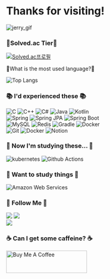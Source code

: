 # Thanks for visiting!

![jerry_gif](https://github.com/SalkCoding/SalkCoding/assets/27879670/e8c27b40-f268-4c41-bac1-4a38f999a34b)


### <g-emoji class="g-emoji" alias="medal_sports" fallback-src="https://github.githubassets.com/images/icons/emoji/unicode/1f3c5.png">🏅</g-emoji>Solved.ac Tier🏅

    
[![Solved.ac프로필](http://mazassumnida.wtf/api/generate_badge?boj=salk1104)](https://solved.ac/salk1104)

🤔What is the most used language?🤔

![Top Langs](https://github-readme-stats-unexpired.vercel.app/api/top-langs/?username=SalkCoding&layout=compact&theme=tokyonight) 

### 📚 I'd experienced these 📚
![C](https://img.shields.io/badge/c-00599C.svg?style=for-the-badge&logo=C&logoColor=white) ![C++](https://img.shields.io/badge/C++-00599C.svg?style=for-the-badge&logo=C%2B%2B&logoColor=white) ![C#](https://img.shields.io/badge/C%23-239120.svg?style=for-the-badge&logo=&logoColor=white) ![Java](https://img.shields.io/badge/java-ED8B00.svg?style=for-the-badge&logo=java&logoColor=white) ![Kotlin](https://img.shields.io/badge/kotlin-7F52FF.svg?style=for-the-badge&logo=kotlin&logoColor=white)  
![Spring](https://img.shields.io/badge/spring-6DB33F.svg?style=for-the-badge&logo=spring&logoColor=white) ![Spring JPA](https://img.shields.io/badge/spring%20jpa-6DB33F.svg?style=for-the-badge&logo=spring&logoColor=white) ![Spring Boot](https://img.shields.io/badge/spring%20boot-6DB33F.svg?style=for-the-badge&logo=springboot&logoColor=white)  
![MySQL](https://img.shields.io/badge/mysql-4479A1?style=for-the-badge&logo=mysql&logoColor=white) ![Redis](https://img.shields.io/badge/redis-FF4438?style=for-the-badge&logo=redis&logoColor=white) ![Gradle](https://img.shields.io/badge/gradle-02303A?style=for-the-badge&logo=gradle&logoColor=white) ![Docker](https://img.shields.io/badge/docker-2496ED?style=for-the-badge&logo=docker&logoColor=white)  
![Git](https://img.shields.io/badge/git-F05032?style=for-the-badge&logo=git&logoColor=white) ![Docker](https://img.shields.io/badge/github-181717?style=for-the-badge&logo=github&logoColor=white) ![Notion](https://img.shields.io/badge/notion-000000?style=for-the-badge&logo=notion&logoColor=white)

### 📖 Now I'm studying these... 📖
![kubernetes](https://img.shields.io/badge/kubernetes-326CE5.svg?style=for-the-badge&logo=kubernetes&logoColor=white) ![Github Actions](https://img.shields.io/badge/github%20actions-2671E5.svg?style=for-the-badge&logo=githubactions&logoColor=white)

### 📜 Want to study things 📜
![Amazon Web Services](https://img.shields.io/badge/aws-232F3E.svg?style=for-the-badge&logo=amazonwebservices&logoColor=white)


### 🌈 Follow Me 🌈
[![](https://img.shields.io/badge/Website-808080)](https://salkcoding.github.io) [![](https://img.shields.io/badge/Gmail-d14836?style=flat-square&logo=Gmail&logoColor=white&link=josangbeom1104@gmail.com)](mailto:josangbeom1104@gmail.com)  
[![](https://hits.seeyoufarm.com/api/count/incr/badge.svg?url=https%3A%2F%2Fgithub.com%2Fhyeinisfree&count_bg=%2341B883&title_bg=%23CDC2C2&icon=github.svg&icon_color=%23E7E7E7&title=hits&edge_flat=false)](https://hits.seeyoufarm.com) 
### ☕ Can I get some caffeine? ☕
<a href="https://www.buymeacoffee.com/salk1104" target="_blank"><img src="https://cdn.buymeacoffee.com/buttons/v2/default-yellow.png" alt="Buy Me A Coffee" style="height: 60px !important;width: 217px !important;" ></a>
